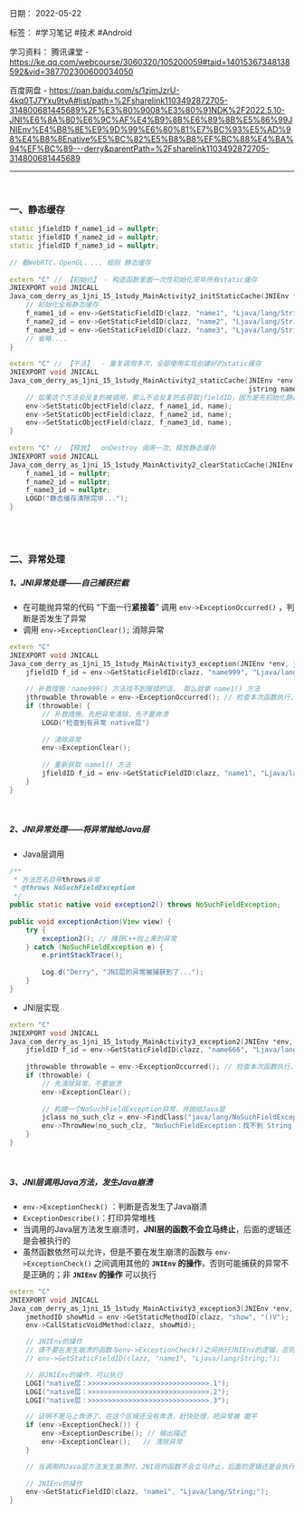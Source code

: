 日期： 2022-05-22

标签： #学习笔记 #技术 #Android 

学习资料： 
腾讯课堂 - https://ke.qq.com/webcourse/3060320/105200059#taid=14015367348138592&vid=387702300600034050

百度网盘 - https://pan.baidu.com/s/1zjmJzrU-4kq0TJ7Yxu9tvA#list/path=%2Fsharelink1103492872705-314800681445689%2F%E3%80%9008%E3%80%91NDK%2F2022.5.10-JNI%E6%8A%80%E6%9C%AF%E4%B9%8B%E6%89%8B%E5%86%99JNIEnv%E4%B8%8E%E9%9D%99%E6%80%81%E7%BC%93%E5%AD%98%E4%B8%8Enative%E5%BC%82%E5%B8%B8%EF%BC%88%E4%BA%94%EF%BC%89---derry&parentPath=%2Fsharelink1103492872705-314800681445689

---
<br>

### 一、静态缓存

```cpp
static jfieldID f_name1_id = nullptr;  
static jfieldID f_name2_id = nullptr;  
static jfieldID f_name3_id = nullptr;  
  
// 看WebRTC，OpenGL，... 规则 静态缓存  
  
extern "C" // 【初始化】 - 构造函数里面一次性初始化完毕所有static缓存  
JNIEXPORT void JNICALL  
Java_com_derry_as_1jni_15_1study_MainActivity2_initStaticCache(JNIEnv *env, jclass clazz) {  
    // 初始化全局静态缓存  
    f_name1_id = env->GetStaticFieldID(clazz, "name1", "Ljava/lang/String;");  
    f_name2_id = env->GetStaticFieldID(clazz, "name2", "Ljava/lang/String;");  
    f_name3_id = env->GetStaticFieldID(clazz, "name3", "Ljava/lang/String;");  
    // 省略....  
}  
  
extern "C" // 【干活】  - 重复调用多次，全部使用实现创建好的static缓存  
JNIEXPORT void JNICALL  
Java_com_derry_as_1jni_15_1study_MainActivity2_staticCache(JNIEnv *env, jclass clazz,  
                                                           jstring name) {  
    // 如果这个方法会反复的被调用，那么不会反复的去获取jfieldID，因为是先初始化静态缓存，然后再执行此函数的  
    env->SetStaticObjectField(clazz, f_name1_id, name);  
    env->SetStaticObjectField(clazz, f_name2_id, name);  
    env->SetStaticObjectField(clazz, f_name3_id, name);  
}  
  
extern "C" // 【释放】  onDestroy 调用一次，释放静态缓存
JNIEXPORT void JNICALL  
Java_com_derry_as_1jni_15_1study_MainActivity2_clearStaticCache(JNIEnv *env, jclass clazz) {  
    f_name1_id = nullptr;  
    f_name2_id = nullptr;  
    f_name3_id = nullptr;  
    LOGD("静态缓存清除完毕...");  
}
```

<br><br>

### 二、异常处理
##### 1、JNI异常处理——自己捕获拦截
- 在可能抛异常的代码 “下面一行**紧接着**” 调用 `env->ExceptionOccurred()` ，判断是否发生了异常
- 调用 `env->ExceptionClear();` 消除异常

```cpp
extern "C"  
JNIEXPORT void JNICALL  
Java_com_derry_as_1jni_15_1study_MainActivity3_exception(JNIEnv *env, jclass clazz) {  
    jfieldID f_id = env->GetStaticFieldID(clazz, "name999", "Ljava/lang/String;");  
    
    // 补救措施：name999() 方法找不到报错的话， 那么就拿 name1() 方法  
    jthrowable throwable = env->ExceptionOccurred(); // 检查本次函数执行，有没有异常    
	if (throwable) {  
        // 补救措施，先把异常清除，先不要奔溃  
        LOGD("检查到有异常 native层")  
  
        // 清除异常  
        env->ExceptionClear();  
  
        // 重新获取 name1() 方法  
        jfieldID f_id = env->GetStaticFieldID(clazz, "name1", "Ljava/lang/String;");  
    }  
}
```

<br>

##### 2、JNI异常处理——将异常抛给Java层

- Java层调用
```java
/**  
 * 方法签名自带throws异常  
 * @throws NoSuchFieldException  
 */  
public static native void exception2() throws NoSuchFieldException;  
  
public void exceptionAction(View view) {
    try {  
        exception2(); // 捕获C++抛上来的异常  
    } catch (NoSuchFieldException e) {  
        e.printStackTrace();
        
        Log.d("Derry", "JNI层的异常被捕获到了...");  
    }
}
```

- JNI层实现
```cpp
extern "C"  
JNIEXPORT void JNICALL  
Java_com_derry_as_1jni_15_1study_MainActivity3_exception2(JNIEnv *env, jclass clazz) {  
    jfieldID f_id = env->GetStaticFieldID(clazz, "name666", "Ljava/lang/String;");  
  
    jthrowable throwable = env->ExceptionOccurred(); // 检查本次函数执行，有没有异常  
    if (throwable) {  
        // 先清除异常，不要崩溃  
        env->ExceptionClear();  
  
        // 构建一个NoSuchFieldException异常，并抛给Java层  
        jclass no_such_clz = env->FindClass("java/lang/NoSuchFieldException");  
        env->ThrowNew(no_such_clz, "NoSuchFieldException：找不到 String name666() 方法!");  
    }  
}
```

<br>

##### 3、JNI层调用Java方法，发生Java崩溃
- `env->ExceptionCheck()` ：判断是否发生了Java崩溃
- `ExceptionDescribe()`：打印异常堆栈
- 当调用的Java层方法发生崩溃时，**JNI层的函数不会立马终止**，后面的逻辑还是会被执行的
- 虽然函数依然可以允许，但是不要在发生崩溃的函数与 `env->ExceptionCheck()` 之间调用其他的 **`JNIEnv` 的操作**，否则可能捕获的异常不是正确的；非 **`JNIEnv` 的操作** 可以执行

```cpp
extern "C"  
JNIEXPORT void JNICALL  
Java_com_derry_as_1jni_15_1study_MainActivity3_exception3(JNIEnv *env, jclass clazz) {  
    jmethodID showMid = env->GetStaticMethodID(clazz, "show", "()V");  
    env->CallStaticVoidMethod(clazz, showMid);  

    // JNIEnv的操作
    // 请不要在发生崩溃的函数与env->ExceptionCheck()之间执行JNIEnv的逻辑，否则可能捕获的异常不是目标异常
    // env->GetStaticFieldID(clazz, "name1", "Ljava/lang/String;");  

	// 非JNIEnv的操作，可以执行
    LOGI("native层：>>>>>>>>>>>>>>>>>>>>>>>>>>>>>>.1");  
    LOGI("native层：>>>>>>>>>>>>>>>>>>>>>>>>>>>>>>.2");  
    LOGI("native层：>>>>>>>>>>>>>>>>>>>>>>>>>>>>>>.3");

    // 证明不是马上奔溃了，在这个区域还没有奔溃，赶快处理，把异常被 磨平  
    if (env->ExceptionCheck()) {  
        env->ExceptionDescribe(); // 输出描述  
        env->ExceptionClear();   // 清除异常  
    }

	// 当调用的Java层方法发生崩溃时，JNI层的函数不会立马终止，后面的逻辑还是会执行
  
    // JNIEnv的操作  
    env->GetStaticFieldID(clazz, "name1", "Ljava/lang/String;");
}
```
